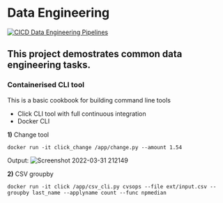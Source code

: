 # Data Engineering

[![CICD Data Engineering Pipelines](https://github.com/pratik-1/data_engineering/actions/workflows/main.yml/badge.svg)](https://github.com/pratik-1/data_engineering/actions/workflows/main.yml)

## This project demostrates common data engineering tasks.




### Containerised CLI tool

This is a basic cookbook for building command line tools
   * Click CLI tool with full continuous integration
   * Docker CLI

**1)** Change tool
```
docker run -it click_change /app/change.py --amount 1.54
```
Output:
![Screenshot 2022-03-31 212149](https://user-images.githubusercontent.com/37976329/161159159-cf4e8657-f772-407a-9c46-f3da15002c36.jpg)

**2)** CSV groupby
```
docker run -it click /app/csv_cli.py cvsops --file ext/input.csv --groupby last_name --applyname count --func npmedian
```




